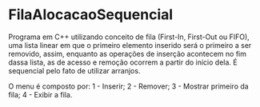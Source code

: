 # FilaAlocacaoSequencial

Programa em C++ utilizando conceito de fila (First-In, First-Out ou FIFO), uma lista linear em que o primeiro elemento inserido será o primeiro a ser removido, assim, enquanto as operações de inserção acontecem no fim dassa lista, as de acesso e remoção ocorrem a partir do início dela. É sequencial pelo fato de utilizar arranjos.

O menu é composto por:
    1 - Inserir;
    2 - Remover;
    3 - Mostrar primeiro da fila;
    4 - Exibir a fila.
